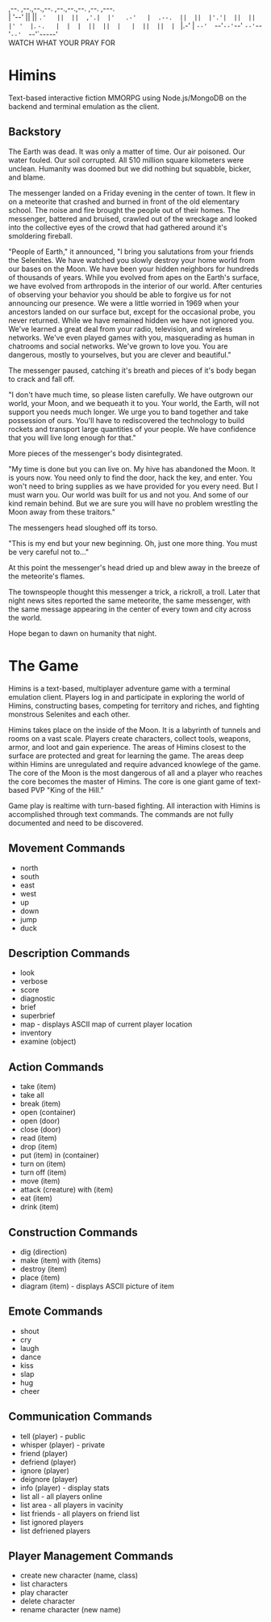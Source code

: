 ,--.  ,--.,--.,--.   ,--.,--.,--.  ,--. ,---.   
|  '--'  ||  ||   `.'   ||  ||  ,'.|  |'   .-'  
|  .--.  ||  ||  |'.'|  ||  ||  |' '  |`.  `-.  
|  |  |  ||  ||  |   |  ||  ||  | `   |.-'    | 
`--'  `--'`--'`--'   `--'`--'`--'  `--'`-----'  
            WATCH WHAT YOUR PRAY FOR

Himins
======

Text-based interactive fiction MMORPG using Node.js/MongoDB on the backend and terminal emulation as the client.

Backstory
----------

The Earth was dead. It was only a matter of time. Our air poisoned. Our water fouled. Our soil corrupted. All 510 million square kilometers were unclean. Humanity was doomed but we did nothing but squabble, bicker, and blame. 

The messenger landed on a Friday evening in the center of town. It flew in on a meteorite that crashed and burned in front of the old elementary school. The noise and fire brought the people out of their homes. The messenger, battered and bruised, crawled out of the wreckage and looked into the collective eyes of the crowd that had gathered around it's smoldering fireball.

"People of Earth," it announced, "I bring you salutations from your friends the Selenites. We have watched you slowly destroy your home world from our bases on the Moon. We have been your hidden neighbors for hundreds of thousands of years. While you evolved from apes on the Earth's surface, we have evolved from arthropods in the interior of our world. After centuries of observing your behavior you should be able to forgive us for not announcing our presence. We were a little worried in 1969 when your ancestors landed on our surface but, except for the occasional probe, you never returned. While we have remained hidden we have not ignored you. We've learned a great deal from your radio, television, and wireless networks. We've even played games with you, masquerading as human in chatrooms and social networks. We've grown to love you. You are dangerous, mostly to yourselves, but you are clever and beautiful."

The messenger paused, catching it's breath and pieces of it's body began to crack and fall off.

"I don't have much time, so please listen carefully. We have outgrown our world, your Moon, and we bequeath it to you. Your world, the Earth, will not support you needs much longer. We urge you to band together and take possession of ours. You'll have to rediscovered the technology to build rockets and transport large quantities of your people. We have confidence that you will live long enough for that."

More pieces of the messenger's body disintegrated.

"My time is done but you can live on. My hive has abandoned the Moon. It is yours now. You need only to find the door, hack the key, and enter. You won't need to bring supplies as we have provided for you every need. But I must warn you. Our world was built for us and not you. And some of our kind remain behind. But we are sure you will have no problem wrestling the Moon away from these traitors."

The messengers head sloughed off its torso.

"This is my end but your new beginning. Oh, just one more thing. You must be very careful not to..."

At this point the messenger's head dried up and blew away in the breeze of the meteorite's flames.

The townspeople thought this messenger a trick, a rickroll, a troll. Later that night news sites reported the same meteorite, the same messenger, with the same message appearing in the center of every town and city across the world.

Hope began to dawn on humanity that night.

The Game
========

Himins is a text-based, multiplayer adventure game with a terminal emulation client. Players log in and participate in exploring the world of Himins, constructing bases, competing for territory and riches, and fighting monstrous Selenites and each other.

Himins takes place on the inside of the Moon. It is a labyrinth of tunnels and rooms on a vast scale. Players create characters, collect tools, weapons, armor, and loot and gain experience. The areas of Himins closest to the surface are protected and great for learning the game. The areas deep within Himins are unregulated and require advanced knowlege of the game. The core of the Moon is the most dangerous of all and a player who reaches the core becomes the master of Himins. The core is one giant game of text-based PVP "King of the Hill."

Game play is realtime with turn-based fighting. All interaction with Himins is accomplished through text commands. The commands are not fully documented and need to be discovered.

Movement Commands
-----------------

* north
* south
* east
* west
* up
* down
* jump
* duck

Description Commands
--------------------
* look
* verbose
* score
* diagnostic
* brief
* superbrief
* map - displays ASCII map of current player location
* inventory
* examine (object)

Action Commands
---------------
* take (item)
* take all
* break (item)
* open (container)
* open (door)
* close (door)
* read (item)
* drop (item)
* put (item) in (container)
* turn on (item)
* turn off (item)
* move (item)
* attack (creature) with (item)
* eat (item)
* drink (item)

Construction Commands
---------------------
* dig (direction)
* make (item) with (items)
* destroy (item)
* place (item)
* diagram (item) - displays ASCII picture of item

Emote Commands
--------------
* shout
* cry
* laugh
* dance
* kiss
* slap
* hug
* cheer

Communication Commands
----------------------

* tell (player) - public
* whisper (player) - private
* friend (player)
* defriend (player)
* ignore (player)
* deignore (player)
* info (player) - display stats
* list all - all players online
* list area - all players in vacinity
* list friends - all players on friend list
* list ignored players
* list defriened players

Player Management Commands
--------------------------
* create new character (name, class)
* list characters
* play character
* delete character
* rename character (new name)





